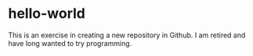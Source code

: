 # hello-world
This is an exercise in creating a new repository in Github.
I am retired and have long wanted to try programming.
